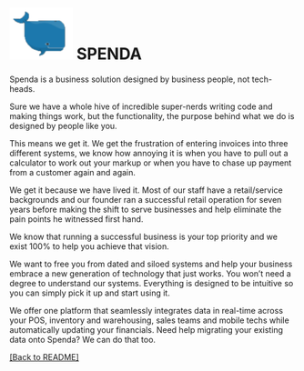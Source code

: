 # [![SPENDA](Images/bluewhale_t.PNG "Spenda - A Fully Integrated Digital Payment")](https://spenda.co/) SPENDA 

Spenda is a business solution designed by business people, not tech-heads.

Sure we have a whole hive of incredible super-nerds writing code and making things work, but the functionality, the purpose behind what we do is designed by people like you.

This means we get it. We get the frustration of entering invoices into three different systems, we know how annoying it is when you have to pull out a calculator to work out your markup or when you have to chase up payment from a customer again and again.

We get it because we have lived it. Most of our staff have a retail/service backgrounds and our founder ran a successful retail operation for seven years before making the shift to serve businesses and help eliminate the pain points he witnessed first hand.

We know that running a successful business is your top priority and we exist 100% to help you achieve that vision.

We want to free you from dated and siloed systems and help your business embrace a new generation of technology that just works. You won’t need a degree to understand our systems. Everything is designed to be intuitive so you can simply pick it up and start using it.

We offer one platform that seamlessly integrates data in real-time across your POS, inventory and warehousing, sales teams and mobile techs while automatically updating your financials. Need help migrating your existing data onto Spenda? We can do that too.

[[Back to README]](/README.md)
